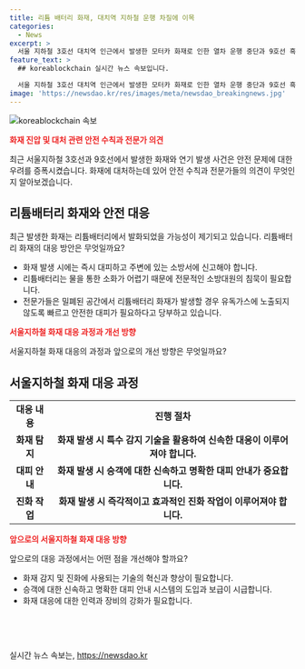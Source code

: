 ```yaml
---
title: 리튬 배터리 화재, 대치역 지하철 운행 차질에 이목
categories:
  - News
excerpt: >
  서울 지하철 3호선 대치역 인근에서 발생한 모터카 화재로 인한 열차 운행 중단과 9호선 흑석역에서 발생한 연기로 인한 무정차 통과 사태. 리튬배터리로 추정되는 불 발화로 소방대원이 5시간 동안 진화에 힘썼으며, 전문가들은 대피와 신고의 중요성을 강조하고 있습니다. 이러한 안전 문제가 소비자들의 이목을 끌 가능성이 높습니다.
feature_text: >
  ## koreablockchain 실시간 뉴스 속보입니다.

  서울 지하철 3호선 대치역 인근에서 발생한 모터카 화재로 인한 열차 운행 중단과 9호선 흑석역에서 발생한 연기로 인한 무정차 통과 사태. 리튬배터리로 추정되는 불 발화로 소방대원이 5시간 동안 진화에 힘썼으며, 전문가들은 대피와 신고의 중요성을 강조하고 있습니다. 이러한 안전 문제가 소비자들의 이목을 끌 가능성이 높습니다.
image: 'https://newsdao.kr/res/images/meta/newsdao_breakingnews.jpg'
---
```


<p><img src="https://newsdao.kr/res/images/meta/newsdao_breakingnews.jpg" alt="koreablockchain 속보" /></p>

<p><b><span style="color: #ee2323;">화재 진압 및 대처 관련 안전 수칙과 전문가 의견</span></b></p>

<p data-ke-size="size16">최근 서울지하철 3호선과 9호선에서 발생한 화재와 연기 발생 사건은 안전 문제에 대한 우려를 증폭시켰습니다. 화재에 대처하는데 있어 안전 수칙과 전문가들의 의견이 무엇인지 알아보겠습니다.</p>

<h2 data-ke-size="size26">리튬배터리 화재와 안전 대응</h2>

<p data-ke-size="size16">최근 발생한 화재는 리튬배터리에서 발화되었을 가능성이 제기되고 있습니다. 리튬배터리 화재의 대응 방안은 무엇일까요?</p>

<ul>
  <li>화재 발생 시에는 즉시 대피하고 주변에 있는 소방서에 신고해야 합니다.</li>
  <li>리튬배터리는 물을 통한 소화가 어렵기 때문에 전문적인 소방대원의 침묵이 필요합니다.</li>
  <li>전문가들은 밀폐된 공간에서 리튬배터리 화재가 발생할 경우 유독가스에 노출되지 않도록 빠르고 안전한 대피가 필요하다고 당부하고 있습니다.</li>
</ul>

<p><b><span style="color: #ee2323;">서울지하철 화재 대응 과정과 개선 방향</span></b></p>

<p data-ke-size="size16">서울지하철 화재 대응의 과정과 앞으로의 개선 방향은 무엇일까요?</p>

<h2 data-ke-size="size26">서울지하철 화재 대응 과정</h2>

<table>
  <tr>
    <td style="text-align: center; height: 17px;"><b>대응 내용</b></td>
    <td style="text-align: center; height: 17px;"><b>진행 절차</b></td>
  </tr>
  <tr>
    <td style="text-align: center; height: 17px;"><b>화재 탐지</b></td>
    <td style="text-align: center; height: 17px;"><b>화재 발생 시 특수 감지 기술을 활용하여 신속한 대응이 이루어져야 합니다.</b></td>
  </tr>
  <tr>
    <td style="text-align: center; height: 17px;"><b>대피 안내</b></td>
    <td style="text-align: center; height: 17px;"><b>화재 발생 시 승객에 대한 신속하고 명확한 대피 안내가 중요합니다.</b></td>
  </tr>
  <tr>
    <td style="text-align: center; height: 17px;"><b>진화 작업</b></td>
    <td style="text-align: center; height: 17px;"><b>화재 발생 시 즉각적이고 효과적인 진화 작업이 이루어져야 합니다.</b></td>
  </tr>
</table>

<p><b><span style="color: #ee2323;">앞으로의 서울지하철 화재 대응 방향</span></b></p>

<p data-ke-size="size16">앞으로의 대응 과정에서는 어떤 점을 개선해야 할까요?</p>

<ul>
  <li>화재 감지 및 진화에 사용되는 기술의 혁신과 향상이 필요합니다.</li>
  <li>승객에 대한 신속하고 명확한 대피 안내 시스템의 도입과 보급이 시급합니다.</li>
  <li>화재 대응에 대한 인력과 장비의 강화가 필요합니다.</li>
</ul>

<p data-ke-size="size16">&nbsp;</p>

<p data-ke-size="size16">&nbsp;</p>
실시간 뉴스 속보는, <a href="https://newsdao.kr" rel="dofollow">https://newsdao.kr</a>


